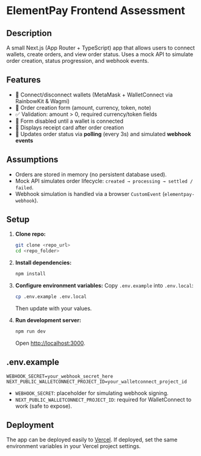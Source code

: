 # ElementPay Frontend Assessment

## Description

A small Next.js (App Router + TypeScript) app that allows users to connect wallets, create orders, and view order status. Uses a mock API to simulate order creation, status progression, and webhook events.

## Features

- 🔑 Connect/disconnect wallets (MetaMask + WalletConnect via RainbowKit & Wagmi)
- 📝 Order creation form (amount, currency, token, note)
- ✅ Validation: amount > 0, required currency/token fields
- 🚫 Form disabled until a wallet is connected
- 📄 Displays receipt card after order creation
- 🔄 Updates order status via **polling** (every 3s) and simulated **webhook events**

## Assumptions

- Orders are stored in memory (no persistent database used).
- Mock API simulates order lifecycle:
  `created → processing → settled / failed`.
- Webhook simulation is handled via a browser `CustomEvent` (`elementpay-webhook`).

## Setup

1. **Clone repo:**

   ```bash
   git clone <repo_url>
   cd <repo_folder>
   ```

2. **Install dependencies:**

   ```bash
   npm install
   ```

3. **Configure environment variables:**
   Copy `.env.example` into `.env.local`:

   ```bash
   cp .env.example .env.local
   ```

   Then update with your values.

4. **Run development server:**

   ```bash
   npm run dev
   ```

   Open [http://localhost:3000](http://localhost:3000).

## .env.example

```env
WEBHOOK_SECRET=your_webhook_secret_here
NEXT_PUBLIC_WALLETCONNECT_PROJECT_ID=your_walletconnect_project_id
```

- `WEBHOOK_SECRET`: placeholder for simulating webhook signing.
- `NEXT_PUBLIC_WALLETCONNECT_PROJECT_ID`: required for WalletConnect to work (safe to expose).

## Deployment

The app can be deployed easily to [Vercel](https://vercel.com).
If deployed, set the same environment variables in your Vercel project settings.
